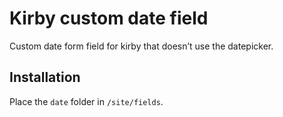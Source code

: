 # Kirby custom date field

Custom date form field for kirby that doesn’t use the datepicker.

## Installation

Place the `date` folder in `/site/fields`.